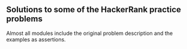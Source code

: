 ## Solutions to some of the HackerRank practice problems

Almost all modules include the original problem description and the examples as assertions.
